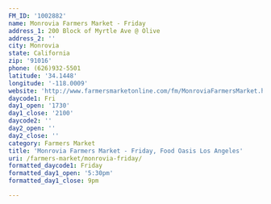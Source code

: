 ```yaml
---
FM_ID: '1002882'
name: Monrovia Farmers Market - Friday
address_1: 200 Block of Myrtle Ave @ Olive
address_2: ''
city: Monrovia
state: California
zip: '91016'
phone: (626)932-5501
latitude: '34.1448'
longitude: '-118.0009'
website: 'http://www.farmersmarketonline.com/fm/MonroviaFarmersMarket.html'
daycode1: Fri
day1_open: '1730'
day1_close: '2100'
daycode2: ''
day2_open: ''
day2_close: ''
category: Farmers Market
title: 'Monrovia Farmers Market - Friday, Food Oasis Los Angeles'
uri: /farmers-market/monrovia-friday/
formatted_daycode1: Friday
formatted_day1_open: '5:30pm'
formatted_day1_close: 9pm

---
```

